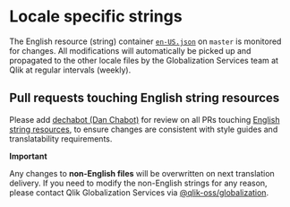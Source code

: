 # Locale specific strings

The English resource (string) container [`en-US.json`](./en-US.json) on `master` is monitored for changes. All modifications will automatically be picked up and propagated to the other locale files by the Globalization Services team at Qlik at regular intervals (weekly).

## Pull requests touching English string resources

Please add [dechabot (Dan Chabot)](https://github.com/dechabot) for review on all PRs touching [English string resources](./en-US.json), to ensure changes are consistent with style guides and translatability requirements.

**Important**

Any changes to **non-English files** will be overwritten on next translation delivery. If you need to modify the non-English strings for any reason, please contact Qlik Globalization Services via [@qlik-oss/globalization](https://github.com/orgs/qlik-oss/teams/globalization).
